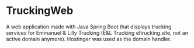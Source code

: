# TruckingWeb
A web application made with Java Spring Boot that displays trucking services for Emmanuel &amp; Lilly Trucking (E&amp;L Trucking eltrucking.site, not an active domain anymore). Hostinger was used as the domain handler. 
